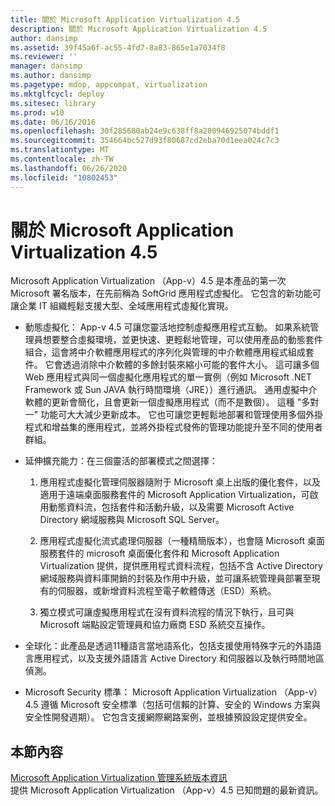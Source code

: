 ```yaml
---
title: 關於 Microsoft Application Virtualization 4.5
description: 關於 Microsoft Application Virtualization 4.5
author: dansimp
ms.assetid: 39f45a6f-ac55-4fd7-8a83-865e1a7034f8
ms.reviewer: ''
manager: dansimp
ms.author: dansimp
ms.pagetype: mdop, appcompat, virtualization
ms.mktglfcycl: deploy
ms.sitesec: library
ms.prod: w10
ms.date: 06/16/2016
ms.openlocfilehash: 30f285680ab24e9c638ff8a200946925074bddf1
ms.sourcegitcommit: 354664bc527d93f80687cd2eba70d1eea024c7c3
ms.translationtype: MT
ms.contentlocale: zh-TW
ms.lasthandoff: 06/26/2020
ms.locfileid: "10802453"
---
```

# 關於 Microsoft Application Virtualization 4.5


Microsoft Application Virtualization （App-v）4.5 是本產品的第一次 Microsoft 署名版本，在先前稱為 SoftGrid 應用程式虛擬化。 它包含的新功能可讓企業 IT 組織輕鬆支援大型、全域應用程式虛擬化實現。

-   動態虛擬化： App-v 4.5 可讓您靈活地控制虛擬應用程式互動。 如果系統管理員想要整合虛擬環境，並更快速、更輕鬆地管理，可以使用產品的動態套件組合，這會將中介軟體應用程式的序列化與管理的中介軟體應用程式組成套件。 它會透過消除中介軟體的多餘封裝來縮小可能的套件大小。 這可讓多個 Web 應用程式與同一個虛擬化應用程式的單一實例（例如 Microsoft .NET Framework 或 Sun JAVA 執行時間環境（JRE））進行通訊。 通用虛擬中介軟體的更新會簡化，且會更新一個虛擬應用程式（而不是數個）。 這種 "多對一" 功能可大大減少更新成本。 它也可讓您更輕鬆地部署和管理使用多個外掛程式和增益集的應用程式，並將外掛程式發佈的管理功能提升至不同的使用者群組。

-   延伸擴充能力：在三個靈活的部署模式之間選擇：

    1.  應用程式虛擬化管理伺服器隨附于 Microsoft 桌上出版的優化套件，以及適用于遠端桌面服務套件的 Microsoft Application Virtualization，可啟用動態資料流，包括套件和活動升級，以及需要 Microsoft Active Directory 網域服務與 Microsoft SQL Server。

    2.  應用程式虛擬化流式處理伺服器（一種精簡版本），也會隨 Microsoft 桌面服務套件的 microsoft 桌面優化套件和 Microsoft Application Virtualization 提供，提供應用程式資料流程，包括不含 Active Directory 網域服務與資料庫開銷的封裝及作用中升級，並可讓系統管理員部署至現有的伺服器，或新增資料流程至電子軟體傳送（ESD）系統。

    3.  獨立模式可讓虛擬應用程式在沒有資料流程的情況下執行，且可與 Microsoft 端點設定管理員和協力廠商 ESD 系統交互操作。

-   全球化：此產品是透過11種語言當地語系化，包括支援使用特殊字元的外語語言應用程式，以及支援外語語言 Active Directory 和伺服器以及執行時間地區偵測。

-   Microsoft Security 標準： Microsoft Application Virtualization （App-v）4.5 遵循 Microsoft 安全標準（包括可信賴的計算、安全的 Windows 方案與安全性開發週期）。 它包含支援網際網路案例，並根據預設設定提供安全。

## 本節內容


<a href="" id="microsoft-application-virtualization-management-system-release-notes"></a>[Microsoft Application Virtualization 管理系統版本資訊](microsoft-application-virtualization-management-system-release-notes.md)  
提供 Microsoft Application Virtualization （App-v）4.5 已知問題的最新資訊。

 

 





